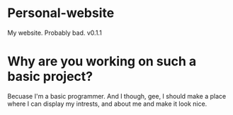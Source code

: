 # Personal-website
My website. Probably bad. v0.1.1

# Why are you working on such a basic project?
Becuase I'm a basic programmer. And I though, gee, I should make a place where I can display my intrests, and about me and make it look nice.
